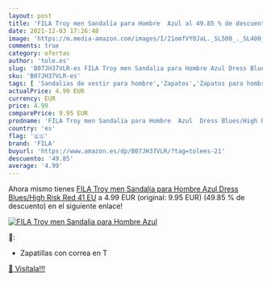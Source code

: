 ```yaml
---
layout: post
title: 'FILA Troy men Sandalia para Hombre  Azul al 49.85 % de descuento'
date: 2021-12-03 17:26:48
image: 'https://m.media-amazon.com/images/I/21omfVY0JaL._SL500_._SL400_.jpg'
comments: true
category: ofertas
author: 'tole.es'
slug: 'B07JH37VLR-es FILA Troy men Sandalia para Hombre Azul Dress Blues/High...'
sku: 'B07JH37VLR-es'
tags: [ 'Sandalias de vestir para hombre','Zapatos','Zapatos para hombre','Zapatos y complementos','fila','sandalia', ]
actualPrice: 4.99 EUR
currency: EUR
price: 4.99
comparePrice: 9.95 EUR
prodname: 'FILA Troy men Sandalia para Hombre  Azul  Dress Blues/High Risk Red   41 EU'
country: 'es'
flag: '🇪🇸'
brand: 'FILA'
buyurl: 'https://www.amazon.es/dp/B07JH37VLR/?tag=tolees-21'
descuento: '49.85'
average: '4.99'
---
```


Ahora mismo tienes [FILA Troy men Sandalia para Hombre  Azul  Dress Blues/High Risk Red   41 EU](https://www.amazon.es/dp/B07JH37VLR/?tag=tolees-21) a 4.99 EUR (original: 9.95 EUR) (49.85 %  de descuento) en el siguiente enlace!

[![FILA Troy men Sandalia para Hombre  Azul](https://m.media-amazon.com/images/I/21omfVY0JaL._SL500_._SL400_.jpg)](https://www.amazon.es/dp/B07JH37VLR/?tag=tolees-21)

🔎:

- Zapatillas con correa en T

[🛒 Visítala!!!](https://www.amazon.es/dp/B07JH37VLR/?tag=tolees-21)

